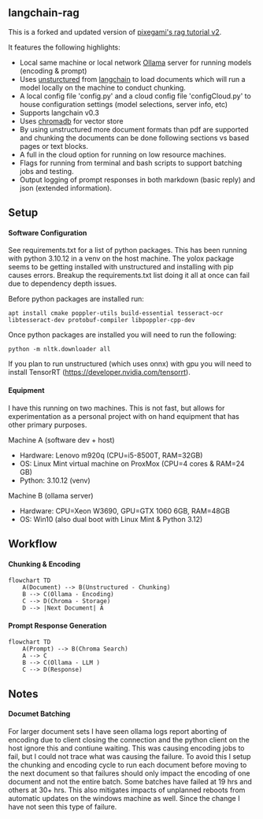 ## langchain-rag

This is a forked and updated version of [pixegami's rag tutorial v2](https://github.com/pixegami/rag-tutorial-v2). 

It features the following highlights:
- Local same machine or local network [Ollama](https://ollama.com/) server for running models (encoding & prompt)
- Uses [unsturctured](https://unstructured.io/) from [langchain](https://python.langchain.com/docs/integrations/document_loaders/unstructured_file/) to load documents which will run a model locally on the machine to conduct chunking.
- A local config file 'config.py' and a cloud config file 'configCloud.py' to house configuration settings (model selections, server info, etc)
- Supports langchain v0.3
- Uses [chromadb](https://www.trychroma.com/) for vector store
- By using unstructured more document formats than pdf are supported and chunking the documents can be done following sections vs based pages or text blocks.
- A full in the cloud option for running on low resource machines.
- Flags for running from terminal and bash scripts to support batching jobs and testing.
- Output logging of prompt responses in both markdown (basic reply) and json (extended information).

## Setup
#### Software Configuration
See requirements.txt for a list of python packages. This has been running with python 3.10.12 in a venv on the host machine. The yolox package seems to be getting installed with unstructured and installing with pip causes errors. Breakup the requirements.txt list doing it all at once can fail due to dependency depth issues.  

Before python packages are installed run:

```apt install cmake poppler-utils build-essential tesseract-ocr libtesseract-dev protobuf-compiler libpoppler-cpp-dev```

Once python packages are installed you will need to run the following:

```python -m nltk.downloader all```

If you plan to run unstructured (which uses onnx) with gpu you will need to install TensorRT (https://developer.nvidia.com/tensorrt).

#### Equipment
I have this running on two machines. This is not fast, but allows for experimentation as a personal project with on hand equipment that has other primary purposes. 

Machine A (software dev + host)
- Hardware: Lenovo m920q (CPU=i5-8500T, RAM=32GB)
- OS: Linux Mint virtual machine on ProxMox (CPU=4 cores & RAM=24 GB)
- Python: 3.10.12 (venv) 

Machine B (ollama server)
- Hardware: CPU=Xeon W3690, GPU=GTX 1060 6GB, RAM=48GB
- OS: Win10 (also dual boot with Linux Mint & Python 3.12)
## Workflow
#### Chunking & Encoding
```mermaid
flowchart TD
    A(Document) --> B(Unstructured - Chunking)
    B --> C(Ollama - Encoding)
    C --> D(Chroma - Storage) 
    D --> |Next Document| A
```
#### Prompt Response Generation
```mermaid
flowchart TD
    A(Prompt) --> B(Chroma Search)
    A --> C
    B --> C(Ollama - LLM )
    C --> D(Response)
```

## Notes
#### Documet Batching
For larger document sets I have seen ollama logs report aborting of encoding due to client closing the connection and the python client on the host ignore this and contiune waiting. This was causing encoding jobs to fail, but I could not trace what was causing the failure. To avoid this I setup the chunking and encoding cycle to run each document before moving to the next document so that failures should only impact the encoding of one document and not the entire batch. Some batches have failed at 19 hrs and others at 30+ hrs. This also mitigates impacts of unplanned reboots from automatic updates on the windows machine as well. Since the change I have not seen this type of failure.
